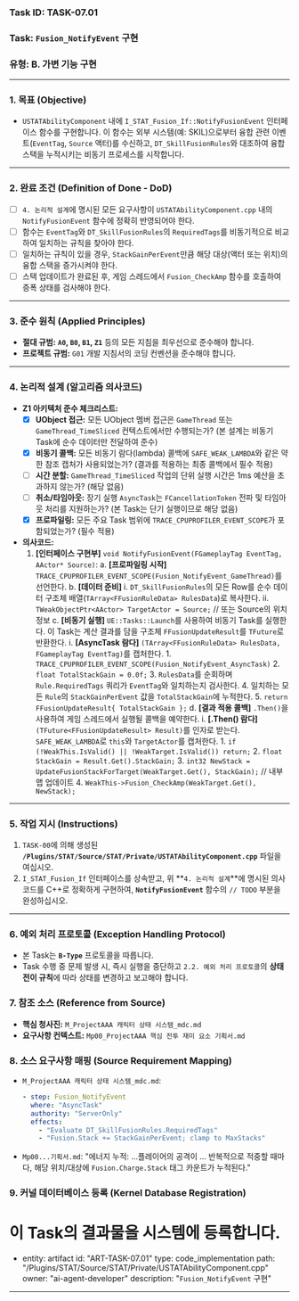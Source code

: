 ### **Task ID: TASK-07.01**
### **Task: `Fusion_NotifyEvent` 구현**
### **유형: B. 가변 기능 구현**

---
### **1. 목표 (Objective)**
*   `USTATAbilityComponent` 내에 `I_STAT_Fusion_If::NotifyFusionEvent` 인터페이스 함수를 구현합니다. 이 함수는 외부 시스템(예: SKIL)으로부터 융합 관련 이벤트(`EventTag`, `Source` 액터)를 수신하고, `DT_SkillFusionRules`와 대조하여 융합 스택을 누적시키는 비동기 프로세스를 시작합니다.

---
### **2. 완료 조건 (Definition of Done - DoD)**
- [ ] `4. 논리적 설계`에 명시된 모든 요구사항이 `USTATAbilityComponent.cpp` 내의 `NotifyFusionEvent` 함수에 정확히 반영되어야 한다.
- [ ] 함수는 `EventTag`와 `DT_SkillFusionRules`의 `RequiredTags`를 비동기적으로 비교하여 일치하는 규칙을 찾아야 한다.
- [ ] 일치하는 규칙이 있을 경우, `StackGainPerEvent`만큼 해당 대상(액터 또는 위치)의 융합 스택을 증가시켜야 한다.
- [ ] 스택 업데이트가 완료된 후, 게임 스레드에서 `Fusion_CheckAmp` 함수를 호출하여 증폭 상태를 검사해야 한다.

---
### **3. 준수 원칙 (Applied Principles)**
*   **절대 규범:** **`A0`, `B0`, `B1`, `Z1`** 등의 모든 지침을 최우선으로 준수해야 합니다.
*   **프로젝트 규범:** `G01` 개발 지침서의 코딩 컨벤션을 준수해야 합니다.

---
### **4. 논리적 설계 (알고리즘 의사코드)**
*   **Z1 아키텍처 준수 체크리스트:**
    - [x] **UObject 접근:** 모든 UObject 멤버 접근은 `GameThread` 또는 `GameThread_TimeSliced` 컨텍스트에서만 수행되는가? (본 설계는 비동기 Task에 순수 데이터만 전달하여 준수)
    - [x] **비동기 콜백:** 모든 비동기 람다(lambda) 콜백에 `SAFE_WEAK_LAMBDA`와 같은 약한 참조 캡처가 사용되었는가? (결과를 적용하는 최종 콜백에서 필수 적용)
    - [ ] **시간 분할:** `GameThread_TimeSliced` 작업의 단위 실행 시간은 1ms 예산을 초과하지 않는가? (해당 없음)
    - [ ] **취소/타임아웃:** 장기 실행 `AsyncTask`는 `FCancellationToken` 전파 및 타임아웃 처리를 지원하는가? (본 Task는 단기 실행이므로 해당 없음)
    - [x] **프로파일링:** 모든 주요 Task 범위에 `TRACE_CPUPROFILER_EVENT_SCOPE`가 포함되었는가? (필수 적용)
*   **의사코드:**
    1.  **[인터페이스 구현부]** `void NotifyFusionEvent(FGameplayTag EventTag, AActor* Source)`:
        a. **[프로파일링 시작]** `TRACE_CPUPROFILER_EVENT_SCOPE(Fusion_NotifyEvent_GameThread)`를 선언한다.
        b. **[데이터 준비]**
            i.  `DT_SkillFusionRules`의 모든 Row를 순수 데이터 구조체 배열(`TArray<FFusionRuleData> RulesData`)로 복사한다.
            ii. `TWeakObjectPtr<AActor> TargetActor = Source;` // 또는 Source의 위치 정보
        c. **[비동기 실행]** `UE::Tasks::Launch`를 사용하여 비동기 Task를 실행한다. 이 Task는 계산 결과를 담을 구조체 `FFusionUpdateResult`를 `TFuture`로 반환한다.
            i.  **[AsyncTask 람다]** `(TArray<FFusionRuleData> RulesData, FGameplayTag EventTag)`를 캡처한다.
                1. `TRACE_CPUPROFILER_EVENT_SCOPE(Fusion_NotifyEvent_AsyncTask)`
                2. `float TotalStackGain = 0.0f;`
                3. `RulesData`를 순회하며 `Rule.RequiredTags` 쿼리가 `EventTag`와 일치하는지 검사한다.
                4. 일치하는 모든 `Rule`의 `StackGainPerEvent` 값을 `TotalStackGain`에 누적한다.
                5. `return FFusionUpdateResult{ TotalStackGain };`
        d. **[결과 적용 콜백]** `.Then()`을 사용하여 게임 스레드에서 실행될 콜백을 예약한다.
            i.  **[.Then() 람다]** `(TFuture<FFusionUpdateResult> Result)`를 인자로 받는다. `SAFE_WEAK_LAMBDA`로 `this`와 `TargetActor`를 캡처한다.
                1. `if (!WeakThis.IsValid() || !WeakTarget.IsValid()) return;`
                2. `float StackGain = Result.Get().StackGain;`
                3. `int32 NewStack = UpdateFusionStackForTarget(WeakTarget.Get(), StackGain);` // 내부 맵 업데이트
                4. `WeakThis->Fusion_CheckAmp(WeakTarget.Get(), NewStack);`

---
### **5. 작업 지시 (Instructions)**
1.  `TASK-00`에 의해 생성된 **`/Plugins/STAT/Source/STAT/Private/USTATAbilityComponent.cpp`** 파일을 여십시오.
2.  `I_STAT_Fusion_If` 인터페이스를 상속받고, 위 **`4. 논리적 설계`**에 명시된 의사코드를 C++로 정확하게 구현하여, **`NotifyFusionEvent`** 함수의 `// TODO` 부분을 완성하십시오.

---
### **6. 예외 처리 프로토콜 (Exception Handling Protocol)**
*   본 Task는 **`B-Type`** 프로토콜을 따릅니다.
*   Task 수행 중 문제 발생 시, 즉시 실행을 중단하고 `2.2. 예외 처리 프로토콜`의 **상태 전이 규칙**에 따라 상태를 변경하고 보고해야 합니다.

### **7. 참조 소스 (Reference from Source)**
*   **핵심 청사진:** `M_ProjectAAA 캐릭터 상태 시스템_mdc.md`
*   **요구사항 컨텍스트:** `Mp00_ProjectAAA 핵심 전투 재미 요소 기획서.md`

### **8. 소스 요구사항 매핑 (Source Requirement Mapping)**
*   `M_ProjectAAA 캐릭터 상태 시스템_mdc.md`:
    ```yaml
    - step: Fusion_NotifyEvent
      where: "AsyncTask"
      authority: "ServerOnly"
      effects:
        - "Evaluate DT_SkillFusionRules.RequiredTags"
        - "Fusion.Stack += StackGainPerEvent; clamp to MaxStacks"
    ```
*   `Mp00...기획서.md`: "에너지 누적: ...플레이어의 공격이 ... 반복적으로 적중할 때마다, 해당 위치/대상에 `Fusion.Charge.Stack` 태그 카운트가 누적된다."

### **9. 커널 데이터베이스 등록 (Kernel Database Registration)**
# 이 Task의 결과물을 시스템에 등록합니다.
- entity: artifact
  id: "ART-TASK-07.01"
  type: code_implementation
  path: "/Plugins/STAT/Source/STAT/Private/USTATAbilityComponent.cpp"
  owner: "ai-agent-developer"
  description: "`Fusion_NotifyEvent` 구현"
---